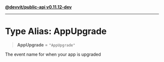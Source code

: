 [**@devvit/public-api v0.11.12-dev**](../README.md)

---

# Type Alias: AppUpgrade

> **AppUpgrade** = `"AppUpgrade"`

The event name for when your app is upgraded
